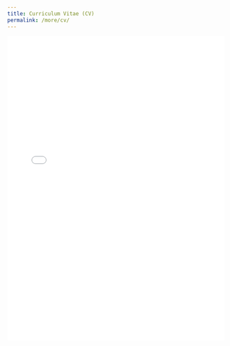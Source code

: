 ```yaml
---
title: Curriculum Vitae (CV)
permalink: /more/cv/
---
```


<style>
.intro{
font-family:times;
font-size:21px;
}
</style>

<embed src="/Jerland/_more/JS008-202311.pdf" width="500" height="700" type="application/pdf">

